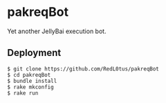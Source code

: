 pakreqBot
=========

Yet another JellyBai execution bot.

Deployment
----------

    $ git clone https://github.com/RedL0tus/pakreqBot
    $ cd pakreqBot
    $ bundle install
    $ rake mkconfig
    $ rake run
